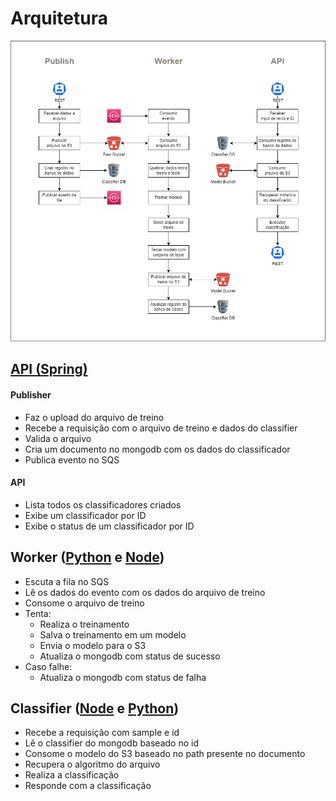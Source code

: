 # Arquitetura

![Diagrama da arquietura](https://github.com/jhonatan98rios/naive-bayes-classifier-infra/blob/main/diagram.png?raw=true)

## [API (Spring)](https://github.com/jhonatan98rios/naive-bayes-classifier-api-spring)
#### Publisher
- Faz o upload do arquivo de treino
- Recebe a requisição com o arquivo de treino e dados do classifier
- Valida o arquivo
- Cria um documento no mongodb com os dados do classificador
- Publica evento no SQS

#### API
- Lista todos os classificadores criados
- Exibe um classificador por ID
- Exibe o status de um classificador por ID


## Worker ([Python](https://github.com/jhonatan98rios/naive-bayes-classifier-worker-py) e [Node](https://github.com/jhonatan98rios/naive-bayes-classifier-worker))
- Escuta a fila no SQS
- Lê os dados do evento com os dados do arquivo de treino
- Consome o arquivo de treino 
- Tenta:
    - Realiza o treinamento
    - Salva o treinamento em um modelo
    - Envia o modelo para o S3
    - Atualiza o mongodb com status de sucesso
- Caso falhe:
    - Atualiza o mongodb com status de falha


## Classifier ([Node](https://github.com/jhonatan98rios/naive-bayes-classifier-runner-ts) e [Python](https://github.com/jhonatan98rios/naive-bayes-classifier-runner-py))
- Recebe a requisição com sample e id
- Lê o classifier do mongodb baseado no id
- Consome o modelo do S3 baseado no path presente no documento
- Recupera o algoritmo do arquivo
- Realiza a classificação
- Responde com a classificação
